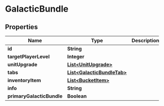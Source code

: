

# GalacticBundle


## Properties

| Name | Type | Description | Notes |
|------------ | ------------- | ------------- | -------------|
|**id** | **String** |  |  [optional] |
|**targetPlayerLevel** | **Integer** |  |  [optional] |
|**unitUpgrade** | [**List&lt;UnitUpgrade&gt;**](UnitUpgrade.md) |  |  [optional] |
|**tabs** | [**List&lt;GalacticBundleTab&gt;**](GalacticBundleTab.md) |  |  [optional] |
|**inventoryItem** | [**List&lt;BucketItem&gt;**](BucketItem.md) |  |  [optional] |
|**info** | **String** |  |  [optional] |
|**primaryGalacticBundle** | **Boolean** |  |  [optional] |



